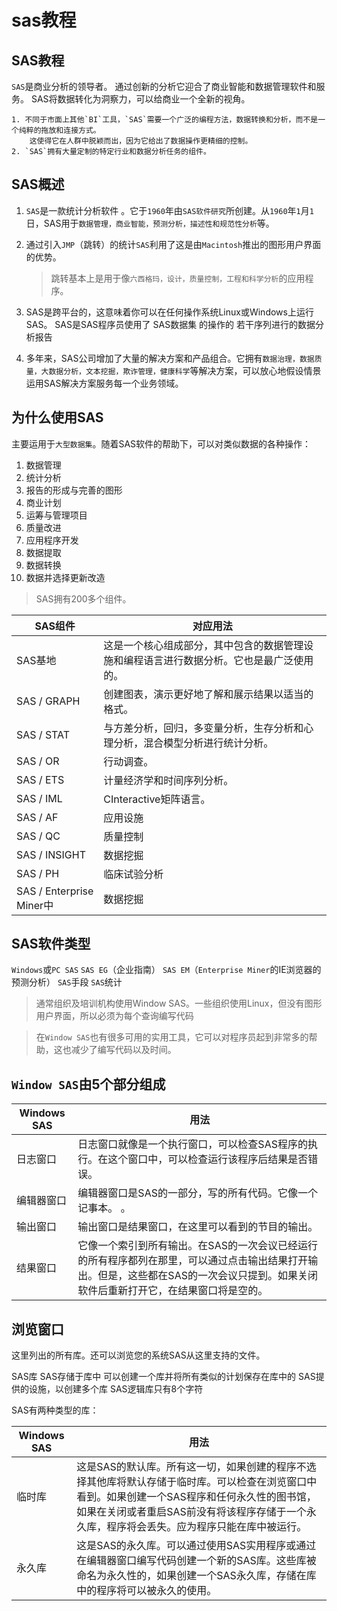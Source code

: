 sas教程
=========

SAS教程
-------

`SAS`是商业分析的领导者。
通过创新的分析它迎合了商业智能和数据管理软件和服务。 SAS将数据转化为洞察力，可以给商业一个全新的视角。

    1. 不同于市面上其他`BI`工具，`SAS`需要一个广泛的编程方法，数据转换和分析，而不是一个纯粹的拖放和连接方式。
        这使得它在人群中脱颖而出，因为它给出了数据操作更精细的控制。
    2. `SAS`拥有大量定制的特定行业和数据分析任务的组件。

SAS概述
---------

1. `SAS`是一款统计分析软件 。它于`1960`年由`SAS软件研究`所创建。从`1960`年`1`月`1`日，SAS用于`数据管理，商业智能，预测分析，描述性和规范性分析`等。

2. 通过引入`JMP`（跳转）的统计`SAS`利用了这是由`Macintosh`推出的图形用户界面的优势。
   > 跳转基本上是用于像`六西格玛，设计，质量控制，工程和科学分析`的应用程序。

3. SAS是跨平台的，这意味着你可以在任何操作系统Linux或Windows上运行SAS。
    SAS是SAS程序员使用了 SAS数据集 的操作的 若干序列进行的数据分析报告

4. 多年来，SAS公司增加了大量的解决方案和产品组合。它拥有`数据治理，数据质量，大数据分析，文本挖掘，欺诈管理，健康科学`等解决方案，可以放心地假设情景运用SAS解决方案服务每一个业务领域。

为什么使用SAS
--------------

主要运用于`大型数据集`。随着SAS软件的帮助下，可以对类似数据的各种操作：

1. 数据管理
2. 统计分析
3. 报告的形成与完善的图形
4. 商业计划
5. 运筹与管理项目
6. 质量改进
7. 应用程序开发
8. 数据提取
9. 数据转换
10. 数据并选择更新改造

>SAS拥有200多个组件。

| SAS组件                  | 对应用法                                                                                 |
| ------------------------ | ---------------------------------------------------------------------------------------- |
| SAS基地                  | 这是一个核心组成部分，其中包含的数据管理设施和编程语言进行数据分析。它也是最广泛使用的。 |
| SAS / GRAPH              | 创建图表，演示更好地了解和展示结果以适当的格式。                                         |
| SAS / STAT               | 与方差分析，回归，多变量分析，生存分析和心理分析，混合模型分析进行统计分析。             |
| SAS / OR                 | 行动调查。                                                                               |
| SAS / ETS                | 计量经济学和时间序列分析。                                                               |
| SAS / IML                | CInteractive矩阵语言。                                                                   |
| SAS / AF                 | 应用设施                                                                                 |
| SAS / QC                 | 质量控制                                                                                 |
| SAS / INSIGHT            | 数据挖掘                                                                                 |
| SAS / PH                 | 临床试验分析                                                                             |
| SAS / Enterprise Miner中 | 数据挖掘                                                                                 |

SAS软件类型
----------

`Windows`或`PC SAS`
`SAS EG`（企业指南）
`SAS EM`（`Enterprise Miner`的IE浏览器的预测分析）
`SAS`手段
`SAS`统计

> 通常组织及培训机构使用Window SAS。一些组织使用Linux，但没有图形用户界面，所以必须为每个查询编写代码

> 在`Window SAS`也有很多可用的实用工具，它可以对程序员起到非常多的帮助，这也减少了编写代码以及时间。

`Window SAS`由5个部分组成
-----------------

| Windows SAS | 用法                                                                                                                                                                                 |
| ----------- | ------------------------------------------------------------------------------------------------------------------------------------------------------------------------------------ |
| 日志窗口    | 日志窗口就像是一个执行窗口，可以检查SAS程序的执行。在这个窗口中，可以检查运行该程序后结果是否错误。                                                                                  |
| 编辑器窗口  | 编辑器窗口是SAS的一部分，写的所有代码。它像一个记事本。 。                                                                                                                           |
| 输出窗口    | 输出窗口是结果窗口，在这里可以看到的节目的输出。                                                                                                                                 |
| 结果窗口    | 它像一个索引到所有输出。在SAS的一次会议已经运行的所有程序都列在那里，可以通过点击输出结果打开输出。但是，这些都在SAS的一次会议只提到。如果关闭软件后重新打开它，在结果窗口将是空的。 |

浏览窗口
------------

这里列出的所有库。还可以浏览您的系统SAS从这里支持的文件。

SAS库
    SAS存储于库中
    可以创建一个库并将所有类似的计划保存在库中的
    SAS提供的设施，以创建多个库
    SAS逻辑库只有8个字符

SAS有两种类型的库：

| Windows SAS | 用法                                                                                                                                                                                                                                        |
| ----------- | ------------------------------------------------------------------------------------------------------------------------------------------------------------------------------------------------------------------------------------------- |
| 临时库      | 这是SAS的默认库。所有这一切，如果创建的程序不选择其他库将默认存储于临时库。可以检查在浏览窗口中看到。如果创建一个SAS程序和任何永久性的图书馆，如果在关闭或者重启SAS前没有将该程序存储于一个永久库，程序将会丢失。应为程序只能在库中被运行。 |
| 永久库      | 这是SAS的永久库。可以通过使用SAS实用程序或通过在编辑器窗口编写代码创建一个新的SAS库。这些库被命名为永久性的，如果创建一个SAS永久库，存储在库中的程序将可以被永久的使用。                                                                    |
